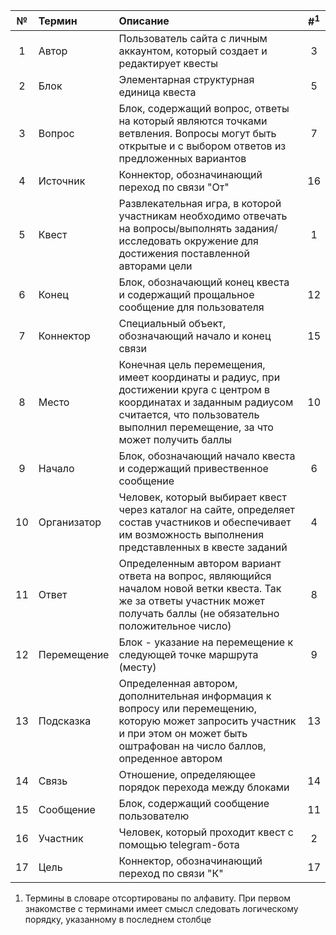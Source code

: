 |**№**| **Термин**  | **Описание** | **#<sup>1</sup>** |
| :-: | :---------- | :---------- | :-------------: |
| 1   | Автор       | Пользователь сайта с личным аккаунтом, который создает и редактирует квесты | 3 |
| 2   | Блок        | Элементарная структурная единица квеста | 5 |
| 3   | Вопрос      | Блок, содержащий вопрос, ответы на который являются точками ветвления. Вопросы могут быть открытые и с выбором ответов из предложенных вариантов | 7 |
| 4   | Источник    | Коннектор, обозначинающий переход по связи "От" | 16 |
| 5   | Квест       | Развлекательная игра, в которой участникам необходимо отвечать на вопросы/выполнять задания/исследовать окружение для достижения поставленной авторами цели | 1 |
| 6   | Конец       | Блок, обозначающий конец квеста и содержащий прощальное сообщение для пользователя | 12 |
| 7   | Коннектор   | Специальный объект, обозначающий начало и конец связи | 15 | 
| 8   | Место       | Конечная цель перемещения, имеет координаты и радиус, при достижении круга с центром в координатах и заданным радиусом считается, что пользователь выполнил перемещение, за что может получить баллы | 10 |
| 9   | Начало      | Блок, обозначающий начало квеста и содержащий привественное сообщение | 6 |
| 10  | Организатор | Человек, который выбирает квест через каталог на сайте, определяет состав участников и обеспечивает им возможность выполнения представленных в квесте заданий | 4 |
| 11  | Ответ       | Определенным автором вариант ответа на вопрос, являющийся началом новой ветки квеста. Так же за ответы участник может получать баллы (не обязательно положительное число) | 8 |
| 12  | Перемещение | Блок - указание на перемещение к следующей точке маршрута (месту) | 9 |
| 13  | Подсказка   | Определенная автором, дополнительная информация к вопросу или перемещению, которую может запросить участник и при этом он может быть оштрафован на число баллов, опреденное автором | 13 |
| 14  | Связь       | Отношение, определяющее порядок перехода между блоками | 14 |
| 15  | Сообщение   | Блок, содержащий сообщение пользователю | 11 |
| 16  | Участник    | Человек, который проходит квест с помощью telegram-бота | 2 |
| 17  | Цель        | Коннектор, обозначинающий переход по связи "К" | 17 |

1.  Термины в словаре отсортированы по алфавиту. При первом знакомстве с терминами имеет смысл
следовать логическому порядку, указанному в последнем столбце
